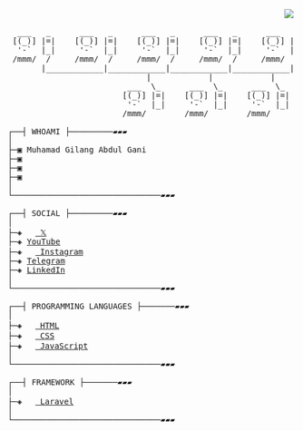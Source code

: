 <pre>

<img align="right" src="https://komarev.com/ghpvc/?username=mgilangggggg&abbreviated=true&color=ff69b4"/>

  ___   _      ___   _      ___   _      ___   _      ___   _      ___   _
 [(_)] |=|    [(_)] |=|    [(_)] |=|    [(_)] |=|    [(_)] |=|    [(_)] |=|
  '-`  |_|     '-`  |_|     '-`  |_|     '-`  |_|     '-`  |_|     '-`  |_|
 /mmm/  /     /mmm/  /     /mmm/  /     /mmm/  /     /mmm/  /     /mmm/  /
       |____________|____________|____________|____________|____________|
                             |            |            |
                         ___  \_      ___  \_      ___  \_
                        [(_)] |=|    [(_)] |=|    [(_)] |=|
                         '-`  |_|     '-`  |_|     '-`  |_|
                        /mmm/        /mmm/        /mmm/

┌──┤ WHOAMI ├─────────▰▰▰
│
├─▣ Muhamad Gilang Abdul Gani
├─▣ 
├─▣ 
├─▣ 
│
└───────────────────────────────▰▰▰

┌──┤ SOCIAL ├─────────▰▰▰
│
├─◈ <a href="https://twitter.com/mgilangggggg"><img src="https://skillicons.dev/icons?i=twitter" width="15"/> 𝕏</a>
├─◈ <a href="https://www.youtube.com/c/mgilangggggg">YouTube</a>
├─◈ <a href=""><img src="https://skillicons.dev/icons?i=instagram" width="15" /> Instagram</a>
├─◈ <a href="https://t.me/mgilangggggg">Telegram</a>
├─◈ <a href="https://www.linkedin.com/in/mgilangggggg">LinkedIn</a>
│
└───────────────────────────────▰▰▰

┌──┤ PROGRAMMING LANGUAGES ├───────▰▰▰
│
├─◈ <a href=""><img src="https://skillicons.dev/icons?i=html" width="15" /> HTML</a>
├─◈ <a href=""><img src="https://skillicons.dev/icons?i=css" width="15" /> CSS</a>
├─◈ <a href=""><img src="https://skillicons.dev/icons?i=js" width="15" /> JavaScript</a>
│
└───────────────────────────────▰▰▰

┌──┤ FRAMEWORK ├───────▰▰▰
│
├─◈ <a href=""><img src="https://skillicons.dev/icons?i=laravel&theme=light" width="15" /> Laravel</a>
│
└───────────────────────────────▰▰▰
</pre>